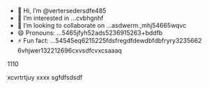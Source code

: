 - 👋 Hi, I’m @vertersedersdfe485
- 👀 I’m interested in ...cvbhgnhf
- 💞️ I’m looking to collaborate on ...asdwerm.,mhj54665wqvc
- 😄 Pronouns: ...5465jfyh52ads5236915263+bddfb
- ⚡ Fun fact: ...54545eq6215225fdsfregdfdewdbfdbfryry3235662
6vhjwer132212696cxvsdfcvxcsaaaq
<!---vbmsdft5484822gffgfggterer
verterseder/verterseder is a ✨ special566 ✨ rep12ository because its `README.md`2dasdsa2662 cdsd(this fvxcile) appears on your GitHub profile.
You can click the Preview link to take a look at your changes.51514ccc65trgfd
--->1110
xcvrtrtjuy
xxxx
sgfdfsdsdf
